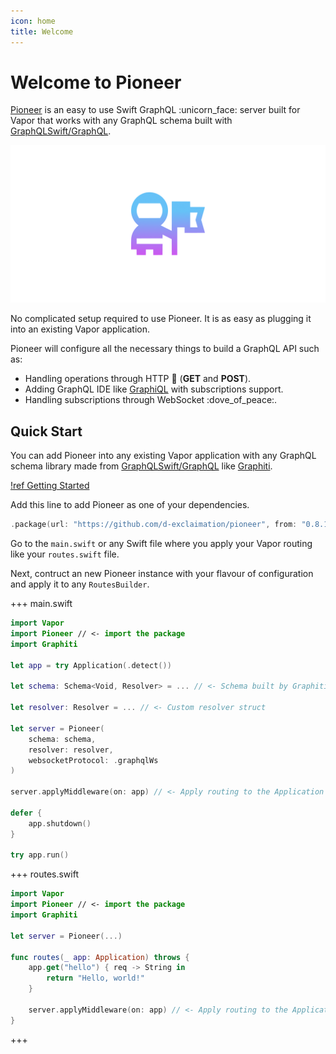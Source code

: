 ```yaml
---
icon: home
title: Welcome
---
```


# Welcome to Pioneer

[Pioneer](https://github.com/d-exclaimation/pioneer) is an easy to use Swift GraphQL :unicorn_face: server built for Vapor that works with any GraphQL schema built with [GraphQLSwift/GraphQL](https://github.com/GraphQLSwift/GraphQL).

![Pioneer](pioneer-banner.png)

No complicated setup required to use Pioneer. It is as easy as plugging it into an existing Vapor application.

Pioneer will configure all the necessary things to build a GraphQL API such as:

- Handling operations through HTTP :incoming_envelope: (**GET** and **POST**).
- Adding GraphQL IDE like [GraphiQL](https://github.com/graphql/graphiql) with subscriptions support.
- Handling subscriptions through WebSocket :dove_of_peace:.

## Quick Start

You can add Pioneer into any existing Vapor application with any GraphQL schema library made from [GraphQLSwift/GraphQL](https://github.com/GraphQLSwift/GraphQL) like [Graphiti](https://github.com/GraphQLSwift/Graphiti).

[!ref Getting Started](./guides/getting-started/setup.md)

Add this line to add Pioneer as one of your dependencies.

```swift
.package(url: "https://github.com/d-exclaimation/pioneer", from: "0.8.1")
```

Go to the `main.swift` or any Swift file where you apply your Vapor routing like your `routes.swift` file.

Next, contruct an new Pioneer instance with your flavour of configuration and apply it to any `RoutesBuilder`.

+++ main.swift

```swift
import Vapor
import Pioneer // <- import the package
import Graphiti

let app = try Application(.detect())

let schema: Schema<Void, Resolver> = ... // <- Schema built by Graphiti

let resolver: Resolver = ... // <- Custom resolver struct

let server = Pioneer(
    schema: schema,
    resolver: resolver,
    websocketProtocol: .graphqlWs
)

server.applyMiddleware(on: app) // <- Apply routing to the Application directly

defer {
    app.shutdown()
}

try app.run()
```

+++ routes.swift

```swift
import Vapor
import Pioneer // <- import the package
import Graphiti

let server = Pioneer(...)

func routes(_ app: Application) throws {
    app.get("hello") { req -> String in
        return "Hello, world!"
    }

    server.applyMiddleware(on: app) // <- Apply routing to the Application directly
}

```

+++
